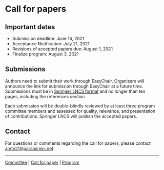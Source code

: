 # Call for papers


## Important dates

* Submission deadline: June 16, 2021
* Acceptance Notification: July 21, 2021
* Revisions of accepted papers due: August 1, 2021
* Finalize program: August 3, 2021

## Submissions
Authors need to submit their work through EasyChair. Organizers will announce the link for submission through EasyChair at a future time. Submissions must be in [Springer LNCS format](https://www.springer.com/gp/computer-science/lncs/conference-proceedings-guidelines) and no longer than ten pages, including the references section.

Each submission will be double-blindly reviewed by at least three program committee members and assessed for quality, relevance, and presentation of contributions. Springer LNCS will publish the accepted papers.

## Contact
For questions or comments regarding the call for papers, please contact <amte21@parsaamini.net>.

---
 
[Committee](./committee.html) | [Call for paper](./paper.html) | [Program](./program.html)
